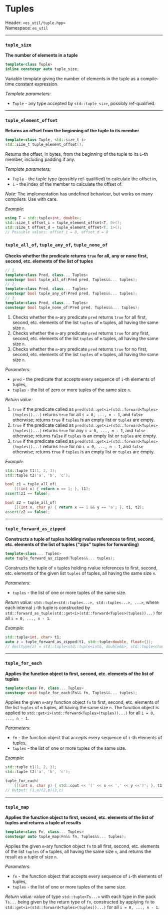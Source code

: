 # Tuples

Header: `<es_util/tuple.hpp>`\
Namespace: `es_util`

---

### `tuple_size`
**The number of elements in a tuple**

```cpp
template<class Tuple>
inline constexpr auto tuple_size;
```

Variable template giving the number of elements in the tuple as a compile-time constant expression.

*Template parameters:*
* `Tuple` - any type accepted by `std::tuple_size`, possibly ref-qualified.

---

### `tuple_element_offset`
**Returns an offset from the beginning of the tuple to its member**

```cpp
template<class Tuple, std::size_t i>
std::size_t tuple_element_offset();
```

Returns the offset, in bytes, from the beginning of the tuple to its `i`-th member, including padding if any.

*Template parameters:*
* `Tuple` - the tuple type (possibly ref-qualified) to calculate the offset in,
* `i` - the index of the member to calculate the offset of.

*Note:*
The implementation has undefined behaviour, but works on many compilers. Use with care.

*Example:*
```cpp
using T = std::tuple<int, double>;
std::size_t offset_i = tuple_element_offset<T, 0>();
std::size_t offset_d = tuple_element_offset<T, 1>();
// Possible values: offset_i = 8, offset_d = 0
```

### `tuple_all_of`, `tuple_any_of`, `tuple_none_of`
**Checks whether the predicate returns `true` for all, any or none first, second, etc. elements of the list of tuples**

```cpp
// 1.
template<class Pred, class... Tuples>
constexpr bool tuple_all_of(Pred pred, Tuples&&... tuples);
// 2.
template<class Pred, class... Tuples>
constexpr bool tuple_any_of(Pred pred, Tuples&&... tuples);
// 3.
template<class Pred, class... Tuples>
constexpr bool tuple_none_of(Pred pred, Tuples&&... tuples);
```

1. Checks whether the `m`-ary predicate `pred` returns `true` for all first, second, etc. elements of the list `tuples` of `m` tuples, all having the same size `n`.
2. Checks whether the `m`-ary predicate `pred` returns `true` for any first, second, etc. elements of the list `tuples` of `m` tuples, all having the same size `n`.
3. Checks whether the `m`-ary predicate `pred` returns `true` for no first, second, etc. elements of the list `tuples` of `m` tuples, all having the same size `n`.

*Parameters:*
* `pred` - the predicate that accepts every sequence of `i`-th elements of tuples,
* `tuples` - the list of zero or more tuples of the same size `n`.

*Return value:*
1. `true` if the predicate called as `pred(std::get<i>(std::forward<Tuples>(tuples))...)` returns `true` for all `i = 0, ..., n - 1`, and `false` otherwise; returns `true` if `tuples` is an empty list or `tuples` are empty.
2. `true` if the predicate called as `pred(std::get<i>(std::forward<Tuples>(tuples))...)` returns `true` for any `i = 0, ..., n - 1`, and `false` otherwise; returns `false` if `tuples` is an empty list or `tuples` are empty.
3. `true` if the predicate called as `pred(std::get<i>(std::forward<Tuples>(tuples))...)` returns `true` for no `i = 0, ..., n - 1`, and `false` otherwise; returns `true` if `tuples` is an empty list or `tuples` are empty.

*Example:*
```cpp
std::tuple t1(1, 2, 3);
std::tuple t2('a', 'b', 'c');

bool z1 = tuple_all_of(
    [](int x) { return x == 1; }, t1);
assert(z1 == false);

bool z2 = tuple_all_of(
    [](int x, char y) { return x == 1 && y == 'a'; }, t1, t2);
assert(z2 == false);
```

---

### `tuple_forward_as_zipped`
**Constructs a tuple of tuples holding rvalue references to first, second, etc. elements of the list of tuples ("zips" tuples for forwarding)**

```cpp
template<class... Tuples>
auto tuple_forward_as_zipped(Tuples&&... tuples);
```
Constructs the tuple of `n` tuples holding rvalue references to first, second, etc. elements of the given list `tuples` of tuples, all having the same size `n`.

*Parameters:*
* `tuples` - the list of one or more tuples of the same size.

*Return value:*
`std::tuple<std::tuple<...>, std::tuple<...>, ...>`, where each internal `i`-th tuple is constructed by `std::forward_as_tuple(std::get<i>(std::forward<Tuples>(tuples))...)` for all `i = 0, ..., n - 1`.

*Example:*
```cpp
std::tuple<int, char> t1;
auto z = tuple_forward_as_zipped(t1, std::tuple<double, float>{});
// decltype(z) = std::tuple<std::tuple<int&, double&&>, std::tuple<char&, float&&>>
```

---

### `tuple_for_each`
**Applies the function object to first, second, etc. elements of the list of tuples**

```cpp
template<class Fn, class... Tuples>
constexpr void tuple_for_each(Fn&& fn, Tuples&&... tuples);
```

Applies the given `m`-ary function object `fn` to first, second, etc. elements of the list `tuples` of `m` tuples, all having the same size `n`. The function object is applied to `std::get<i>(std::forward<Tuples>(tuples))...)` for all `i = 0, ..., n - 1`.

*Parameters:*
* `fn` - the function object that accepts every sequence of `i`-th elements of tuples,
* `tuples` - the list of one or more tuples of the same size.

*Example:*
```cpp
std::tuple t1(1, 2, 3);
std::tuple t2('a', 'b', 'c');

tuple_for_each(
    [](int x, char y) { std::cout << '(' << x << ',' << y <<')'; }, t1, t2);
// Output: (1,a)(2,b)(3,c)
```

---

### `tuple_map`
**Applies the function object to first, second, etc. elements of the list of tuples and returns a tuple of results**

```cpp
template<class Fn, class... Tuples>
constexpr auto tuple_map(Fn&& fn, Tuples&&... tuples);
```

Applies the given `m`-ary function object `fn` to all first, second, etc. elements of the list `tuples` of `m` tuples, all having the same size `n`, and returns the result as a tuple of size `n`.

*Parameters:*
* `fn` - the function object that accepts every sequence of `i`-th elements of tuples,
* `tuples` - the list of one or more tuples of the same size.

*Return value:*
value of type `std::tuple<Ts...>` with each type in the pack `Ts...` being given by the return type of `fn`, constructed by applying `fn` to `std::get<i>(std::forward<Tuples>(tuples))...)` for all `i = 0, ..., n - 1`.

